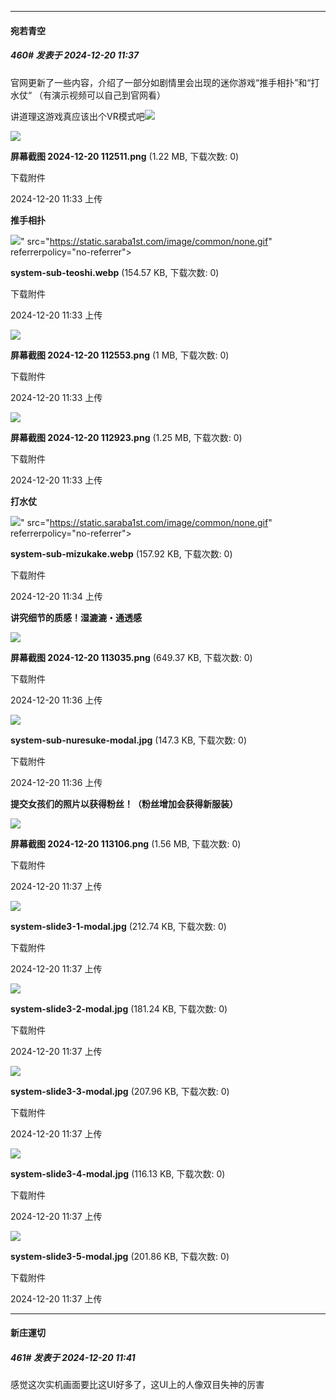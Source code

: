 ﻿
*****

####  宛若青空  
##### 460#       发表于 2024-12-20 11:37

官网更新了一些内容，介绍了一部分如剧情里会出现的迷你游戏“推手相扑”和“打水仗“ （有演示视频可以自己到官网看）

讲道理这游戏真应该出个VR模式吧<img src="https://static.saraba1st.com/image/smiley/face2017/037.png" referrerpolicy="no-referrer">

<img src="https://img.saraba1st.com/forum/202412/20/113308q2ohw7f6h8vw6on2.png" referrerpolicy="no-referrer">

<strong>屏幕截图 2024-12-20 112511.png</strong> (1.22 MB, 下载次数: 0)

下载附件

2024-12-20 11:33 上传

<strong>推手相扑</strong>

<img src="https://img.saraba1st.com/forum/202412/20/113305rgbn8299glyl9m4z.webp" referrerpolicy="no-referrer">" src="https://static.saraba1st.com/image/common/none.gif" referrerpolicy="no-referrer">

<strong>system-sub-teoshi.webp</strong> (154.57 KB, 下载次数: 0)

下载附件

2024-12-20 11:33 上传

<img src="https://img.saraba1st.com/forum/202412/20/113310wi1i1iz661im11p6.png" referrerpolicy="no-referrer">

<strong>屏幕截图 2024-12-20 112553.png</strong> (1 MB, 下载次数: 0)

下载附件

2024-12-20 11:33 上传

<img src="https://img.saraba1st.com/forum/202412/20/113313y4je56kzh65y1yqp.png" referrerpolicy="no-referrer">

<strong>屏幕截图 2024-12-20 112923.png</strong> (1.25 MB, 下载次数: 0)

下载附件

2024-12-20 11:33 上传

<strong>打水仗</strong>

<img src="https://img.saraba1st.com/forum/202412/20/113414ts119iss31ppz73s.webp" referrerpolicy="no-referrer">" src="https://static.saraba1st.com/image/common/none.gif" referrerpolicy="no-referrer">

<strong>system-sub-mizukake.webp</strong> (157.92 KB, 下载次数: 0)

下载附件

2024-12-20 11:34 上传

<strong>讲究细节的质感！湿漉漉・通透感</strong>

<img src="https://img.saraba1st.com/forum/202412/20/113639cknb6642cp6p9icz.png" referrerpolicy="no-referrer">

<strong>屏幕截图 2024-12-20 113035.png</strong> (649.37 KB, 下载次数: 0)

下载附件

2024-12-20 11:36 上传

<img src="https://img.saraba1st.com/forum/202412/20/113636mhqov2x6n2t5z2cv.jpg" referrerpolicy="no-referrer">

<strong>system-sub-nuresuke-modal.jpg</strong> (147.3 KB, 下载次数: 0)

下载附件

2024-12-20 11:36 上传

<strong>提交女孩们的照片以获得粉丝！（粉丝增加会获得新服装）</strong>

<img src="https://img.saraba1st.com/forum/202412/20/113708f5sll2xykxmycy16.png" referrerpolicy="no-referrer">

<strong>屏幕截图 2024-12-20 113106.png</strong> (1.56 MB, 下载次数: 0)

下载附件

2024-12-20 11:37 上传

<img src="https://img.saraba1st.com/forum/202412/20/113700dktp7w0b5yh8yhkp.jpg" referrerpolicy="no-referrer">

<strong>system-slide3-1-modal.jpg</strong> (212.74 KB, 下载次数: 0)

下载附件

2024-12-20 11:37 上传

<img src="https://img.saraba1st.com/forum/202412/20/113701d32r2gwhbceo3i65.jpg" referrerpolicy="no-referrer">

<strong>system-slide3-2-modal.jpg</strong> (181.24 KB, 下载次数: 0)

下载附件

2024-12-20 11:37 上传

<img src="https://img.saraba1st.com/forum/202412/20/113702rnch8xjz7xj4cxr4.jpg" referrerpolicy="no-referrer">

<strong>system-slide3-3-modal.jpg</strong> (207.96 KB, 下载次数: 0)

下载附件

2024-12-20 11:37 上传

<img src="https://img.saraba1st.com/forum/202412/20/113703jkaknqtbbbnbdedr.jpg" referrerpolicy="no-referrer">

<strong>system-slide3-4-modal.jpg</strong> (116.13 KB, 下载次数: 0)

下载附件

2024-12-20 11:37 上传

<img src="https://img.saraba1st.com/forum/202412/20/113705zs2dyhscsjw7bzd7.jpg" referrerpolicy="no-referrer">

<strong>system-slide3-5-modal.jpg</strong> (201.86 KB, 下载次数: 0)

下载附件

2024-12-20 11:37 上传

*****

####  新庄運切  
##### 461#       发表于 2024-12-20 11:41

感觉这次实机画面要比这UI好多了，这UI上的人像双目失神的厉害

